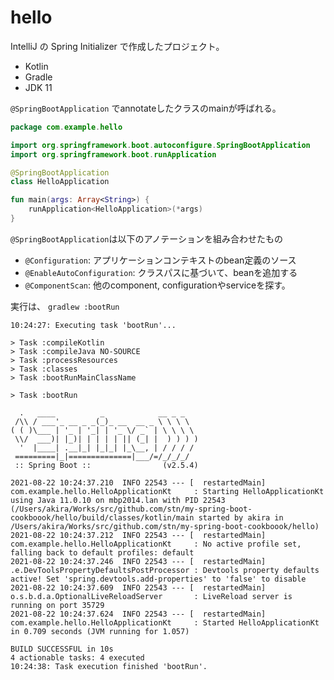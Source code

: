 # hello

IntelliJ の Spring Initializer で作成したプロジェクト。

- Kotlin
- Gradle
- JDK 11

`@SpringBootApplication` でannotateしたクラスのmainが呼ばれる。

```kotlin
package com.example.hello

import org.springframework.boot.autoconfigure.SpringBootApplication
import org.springframework.boot.runApplication

@SpringBootApplication
class HelloApplication

fun main(args: Array<String>) {
    runApplication<HelloApplication>(*args)
}
```

`@SpringBootApplication`は以下のアノテーションを組み合わせたもの

- `@Configuration`: アプリケーションコンテキストのbean定義のソース
- `@EnableAutoConfiguration`: クラスパスに基づいて、beanを追加する
- `@ComponentScan`: 他のcomponent, configurationやserviceを探す。

実行は、 `gradlew :bootRun`

```
10:24:27: Executing task 'bootRun'...

> Task :compileKotlin
> Task :compileJava NO-SOURCE
> Task :processResources
> Task :classes
> Task :bootRunMainClassName

> Task :bootRun

  .   ____          _            __ _ _
 /\\ / ___'_ __ _ _(_)_ __  __ _ \ \ \ \
( ( )\___ | '_ | '_| | '_ \/ _` | \ \ \ \
 \\/  ___)| |_)| | | | | || (_| |  ) ) ) )
  '  |____| .__|_| |_|_| |_\__, | / / / /
 =========|_|==============|___/=/_/_/_/
 :: Spring Boot ::                (v2.5.4)

2021-08-22 10:24:37.210  INFO 22543 --- [  restartedMain] com.example.hello.HelloApplicationKt     : Starting HelloApplicationKt using Java 11.0.10 on mbp2014.lan with PID 22543 (/Users/akira/Works/src/github.com/stn/my-spring-boot-cookboook/hello/build/classes/kotlin/main started by akira in /Users/akira/Works/src/github.com/stn/my-spring-boot-cookboook/hello)
2021-08-22 10:24:37.212  INFO 22543 --- [  restartedMain] com.example.hello.HelloApplicationKt     : No active profile set, falling back to default profiles: default
2021-08-22 10:24:37.246  INFO 22543 --- [  restartedMain] .e.DevToolsPropertyDefaultsPostProcessor : Devtools property defaults active! Set 'spring.devtools.add-properties' to 'false' to disable
2021-08-22 10:24:37.609  INFO 22543 --- [  restartedMain] o.s.b.d.a.OptionalLiveReloadServer       : LiveReload server is running on port 35729
2021-08-22 10:24:37.624  INFO 22543 --- [  restartedMain] com.example.hello.HelloApplicationKt     : Started HelloApplicationKt in 0.709 seconds (JVM running for 1.057)

BUILD SUCCESSFUL in 10s
4 actionable tasks: 4 executed
10:24:38: Task execution finished 'bootRun'.
```
